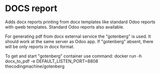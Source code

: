 # DOCS report
Adds docx reports printing from docx templates like standard Odoo reports
with qweb templates. Standard Odoo reports also available.

For generating pdf from docx external service the "gotenberg" is used.
It should work at the same server as Odoo app. If "gotenberg" absent, there
will be only reports in docx format.

To get and start "gotenberg" container use command:
docker run -h docx_to_pdf -e DEFAULT_LISTEN_PORT=8808 thecodingmachine/gotenberg
